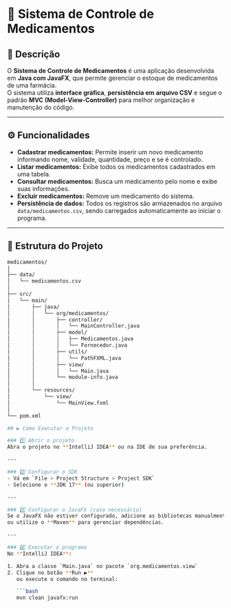 # 🧾 Sistema de Controle de Medicamentos

## 📘 Descrição
O **Sistema de Controle de Medicamentos** é uma aplicação desenvolvida em **Java com JavaFX**, que permite gerenciar o estoque de medicamentos de uma farmácia.  
O sistema utiliza **interface gráfica**, **persistência em arquivo CSV** e segue o padrão **MVC (Model-View-Controller)** para melhor organização e manutenção do código.

---

## ⚙️ Funcionalidades

- **Cadastrar medicamentos:** Permite inserir um novo medicamento informando nome, validade, quantidade, preço e se é controlado.  
- **Listar medicamentos:** Exibe todos os medicamentos cadastrados em uma tabela.  
- **Consultar medicamentos:** Busca um medicamento pelo nome e exibe suas informações.  
- **Excluir medicamentos:** Remove um medicamento do sistema.  
- **Persistência de dados:** Todos os registros são armazenados no arquivo `data/medicamentos.csv`, sendo carregados automaticamente ao iniciar o programa.

---

## 🧩 Estrutura do Projeto

```bash
medicamentos/
│
├── data/
│   └── medicamentos.csv
│
├── src/
│   └── main/
│       ├── java/
│       │   └── org/medicamentos/
│       │       ├── controller/
│       │       │   └── MainController.java
│       │       ├── model/
│       │       │   ├── Medicamentos.java
│       │       │   └── Fornecedor.java
│       │       ├── utils/
│       │       │   └── PathFXML.java
│       │       ├── view/
│       │       │   └── Main.java
│       │       └── module-info.java
│       │
│       └── resources/
│           └── view/
│               └── MainView.fxml
│
└── pom.xml

## ▶️ Como Executar o Projeto

### 1️⃣ Abrir o projeto
Abra o projeto no **IntelliJ IDEA** ou na IDE de sua preferência.

---

### 2️⃣ Configurar o SDK
- Vá em `File > Project Structure > Project SDK`  
- Selecione o **JDK 17** (ou superior)

---

### 3️⃣ Configurar o JavaFX (caso necessário)
Se o JavaFX não estiver configurado, adicione as bibliotecas manualmente  
ou utilize o **Maven** para gerenciar dependências.

---

### 4️⃣ Executar o programa
No **IntelliJ IDEA**:

1. Abra a classe `Main.java` no pacote `org.medicamentos.view`  
2. Clique no botão **Run ▶️**  
   ou execute o comando no terminal:

   ```bash
   mvn clean javafx:run
